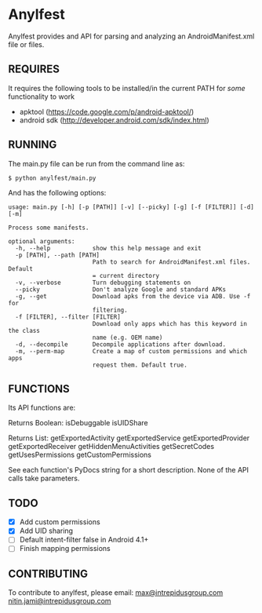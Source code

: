 Anylfest
================================
Anylfest provides and API for parsing and analyzing an AndroidManifest.xml file or files.

REQUIRES
-------------------------
It requires the following tools to be installed/in the current PATH for *some* functionality to work
 - apktool (https://code.google.com/p/android-apktool/)
 - android sdk (http://developer.android.com/sdk/index.html)

RUNNING
-------------------------
The main.py file can be run from the command line as:
```
$ python anylfest/main.py
```
And has the following options:
```
usage: main.py [-h] [-p [PATH]] [-v] [--picky] [-g] [-f [FILTER]] [-d] [-m]

Process some manifests.

optional arguments:
  -h, --help            show this help message and exit
  -p [PATH], --path [PATH]
                        Path to search for AndroidManifest.xml files. Default
                        = current directory
  -v, --verbose         Turn debugging statements on
  --picky               Don't analyze Google and standard APKs
  -g, --get             Download apks from the device via ADB. Use -f for
                        filtering.
  -f [FILTER], --filter [FILTER]
                        Download only apps which has this keyword in the class
                        name (e.g. OEM name)
  -d, --decompile       Decompile applications after download.
  -m, --perm-map        Create a map of custom permissions and which apps
                        request them. Default true.
```
FUNCTIONS
-------------------------
Its API functions are:

  Returns Boolean:
    isDebuggable
    isUIDShare

  Returns List:
    getExportedActivity
    getExportedService
    getExportedProvider
    getExportedReceiver
    getHiddenMenuActivities
    getSecretCodes
    getUsesPermissions
    getCustomPermissions

See each function's PyDocs string for a short description. None of the API calls take parameters.

TODO
-------------------------
 - [X] Add custom permissions
 - [X] Add UID sharing
 - [ ] Default intent-filter false in Android 4.1+
 - [ ] Finish mapping permissions

CONTRIBUTING
-------------------------
To contribute to anylfest, please email:
max@intrepidusgroup.com
nitin.jami@intrepidusgroup.com